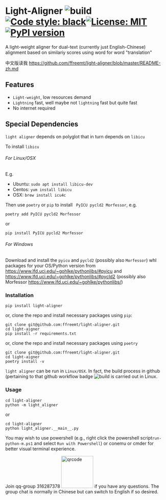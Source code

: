 # Light-Aligner ![build](https://github.com/ffreemt/light-aligner/workflows/build/badge.svg)[![Code style: black](https://img.shields.io/badge/code%20style-black-000000.svg)](https://github.com/psf/black)[![License: MIT](https://img.shields.io/badge/License-MIT-yellow.svg)](https://opensource.org/licenses/MIT)[![PyPI version](https://badge.fury.io/py/light-aligner.svg)](https://badge.fury.io/py/light-aligner)

A light-weight aligner for dual-text (currently just English-Chinese) alignment based on similariy scores using word for word "translation"

中文版读我 https://github.com/ffreemt/light-aligner/blob/master/README-zh.md

## Features
* `Light-weight`, low resources demand
* `Lightning` fast, well maybe not `lightning` fast but quite fast
* No internet required

## Special Dependencies
`light aligner` depends on polyglot that in turn depends on `libicu`

To install `libicu`
###### For Linux/OSX

E.g.
* Ubuntu: `sudo apt install libicu-dev`
* Centos: `yum install libicu`
* OSX: `brew install icu4c`

Then use `poetry` or `pip` to install ` PyICU pycld2 Morfessor`, e.g.
```
poetry add PyICU pycld2 Morfessor
```
or
```
pip install PyICU pycld2 Morfessor
```
###### For Windows

Download and install the `pyicu` and `pycld2` (possibly also `Morfessor`) whl packages for your OS/Python version from https://www.lfd.uci.edu/~gohlke/pythonlibs/#pyicu and https://www.lfd.uci.edu/~gohlke/pythonlibs/#pycld2 (possibly also Morfessor https://www.lfd.uci.edu/~gohlke/pythonlibs/)

### Installation
```pip install light-aligner```

or, clone the repo and install necessary packages using `pip`:
```
git clone git@github.com:ffreemt/light-aligner.git
cd light-aigner
pip install -r requirements.txt
```
or, clone the repo and install necessary packages using `poetry`
```
git clone git@github.com:ffreemt/light-aligner.git
cd light-aigner
poetry install -v
```

`light aligner` can be run in `Linux/OSX`. In fact, the build process in github (pertaining to that github workflow badge ![build](https://github.com/ffreemt/light-aligner/workflows/build/badge.svg) is carried out in Linux.

### Usage

```
cd light-aligner
python -m light_aligner
```
or
```
cd light-aligner
python light_aligner.__main__.py
```

You may wish to use powershell (e.g., right click the powershell script`run-python-m.ps1` and select `Run with Powershell`) or conemu or cmder for better visual terminal experience.

Join qq-group 316287378
<img src="https://raw.githubusercontent.com/ffreemt/light-aligner/master/data/Transtoolweb%2B%E5%8F%8C%E8%AF%AD%E5%AF%B9%E9%BD%90%E7%BE%A4%E8%81%8A%E4%BA%8C%E7%BB%B4%E7%A0%81.png" alt="qrcode" style="width:100px;"/>
if you have any questions. The group chat is normally in Chinese but can switch to English if so desired.
